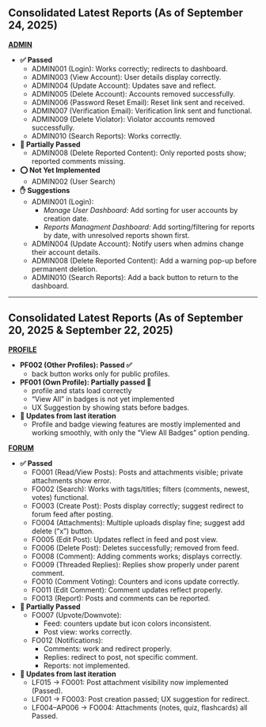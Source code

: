 ## Consolidated Latest Reports (As of September 24, 2025)

[**ADMIN**](./admin/sept-24-25.md)
- **✅ Passed**
    - ADMIN001 (Login): Works correctly; redirects to dashboard.
    - ADMIN003 (View Account): User details display correctly.
    - ADMIN004 (Update Account): Updates save and reflect.
    - ADMIN005 (Delete Account): Accounts removed successfully.
    - ADMIN006 (Password Reset Email): Reset link sent and received.
    - ADMIN007 (Verification Email): Verification link sent and functional.
    - ADMIN009 (Delete Violator): Violator accounts removed successfully.
    - ADMIN010 (Search Reports): Works correctly.
- **🚧 Partially Passed**
    - ADMIN008 (Delete Reported Content): Only reported posts show; reported comments missing.
- **⭕ Not Yet Implemented**
    - ADMIN002 (User Search)
- **✋ Suggestions**
    - ADMIN001 (Login):
        - *Manage User Dashboard:* Add sorting for user accounts by creation date.
        - *Reports Managment Dashboard:* Add sorting/filtering for reports by date, with unresolved reports shown first.
    - ADMIN004 (Update Account): Notify users when admins change their account details.
    - ADMIN008 (Delete Reported Content): Add a warning pop-up before permanent deletion.
    - ADMIN010 (Search Reports): Add a back button to return to the dashboard.
---


## Consolidated Latest Reports (As of September 20, 2025 & September 22, 2025)


[**PROFILE**](./profile/sept-20-25.md)
- **PF002 (Other Profiles): Passed ✅**
    - back button works only for public profiles.
- **PF001 (Own Profile): Partially passed 🚧**
    - profile and stats load correctly
    - “View All” in badges is not yet implemented
    - UX Suggestion by showing stats before badges.
- **🔄 Updates from last iteration**
    - Profile and badge viewing features are mostly implemented and working smoothly, with only the “View All Badges” option pending.

[**FORUM**](./forums/sept-22-25.md)
- **✅ Passed**
    - FO001 (Read/View Posts): Posts and attachments visible; private attachments show error.
    - FO002 (Search): Works with tags/titles; filters (comments, newest, votes) functional.
    - FO003 (Create Post): Posts display correctly; suggest redirect to forum feed after posting.
    - FO004 (Attachments): Multiple uploads display fine; suggest add delete (“x”) button.
    - FO005 (Edit Post): Updates reflect in feed and post view.
    - FO006 (Delete Post): Deletes successfully; removed from feed.
    - FO008 (Comment): Adding comments works; displays correctly.
    - FO009 (Threaded Replies): Replies show properly under parent comment.
    - FO010 (Comment Voting): Counters and icons update correctly.
    - FO011 (Edit Comment): Comment updates reflect properly.
    - FO013 (Report): Posts and comments can be reported.
- **🚧 Partially Passed**
    - FO007 (Upvote/Downvote):
        - Feed: counters update but icon colors inconsistent.
        - Post view: works correctly.
    - FO012 (Notifications):
        - Comments: work and redirect properly.
        - Replies: redirect to post, not specific comment.
        - Reports: not implemented.
- **🔄 Updates from last iteration**
    - LF015 → FO001: Post attachment visibility now implemented (Passed).
    - LF001 → FO003: Post creation passed; UX suggestion for redirect.
    - LF004–AP006 → FO004: Attachments (notes, quiz, flashcards) all Passed.
